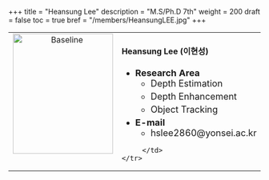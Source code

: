 +++
title = "Heansung Lee"
description = "M.S/Ph.D 7th"
weight = 200
draft = false
toc = true
bref = "/members/HeansungLEE.jpg"
+++

<table>
    <tr>
       <td width="280" align="center" valign="top">
          <img alt="Baseline" width="200px" height="240" src="/members/HeansungLEE.jpg">
       </td>
       <td>
            <h4>Heansung Lee (이현성)</h4>
            <ul class="member_info">
                <li style="font-size: 18px"><b>Research Area</b>
                    <ul class="interest">
                        <li style="margin-bottom: 5px">Depth Estimation</li>
                        <li style="margin-bottom: 5px">Depth Enhancement</li>
                        <li style="margin-bottom: 5px">Object Tracking</li>
                    </ul>
                </li>
                <li style="font-size: 18px"><b>E-mail</b>
                    <ul>
                        <li style="margin-bottom: 5px">hslee2860@yonsei.ac.kr</li>
                    </ul>
                </li>
            </ul>
            
         </td>
    </tr>
</table>